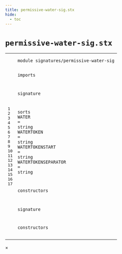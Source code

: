 ```yaml
---
title: permissive-water-sig.stx
hide:
  - toc
---
```


# `permissive-water-sig.stx`



[pdmosses/webdsl-statix/webdslstatix/src-gen/statix/signatures/permissive-water-sig.stx]: https://github.com/pdmosses/webdsl-statix/blob/master/webdslstatix/src-gen/statix/signatures/permissive-water-sig.stx "The source file on GitHub"

<div class="stx"><table class="highlighttable"><tbody><tr><td class="linenos"><div class="linenodiv"><pre><span></span>1
2
3
4
5
6
7
8
9
10
11
12
13
14
15
16
17
</pre></div></td>
<td class="code"><pre><code><span class="keyword">module</span> <span id="signatures/permissive-water-sig_1_8" title="Not referenced"><span class="token sort_Id">signatures/permissive-water-sig</span></span>

<span class="keyword">imports</span>

<span class="keyword">signature</span>

  <span class="keyword">sorts</span>
    <span class="cons_SortAlias"><span id="WATER_8_5" title="Not referenced"><span class="token sort_Id">WATER</span></span> <span class="operator">=</span> <span class="cons_StringSort">string</span></span>
    <span class="cons_SortAlias"><span id="WATERTOKEN_9_5" title="Not referenced"><span class="token sort_Id">WATERTOKEN</span></span> <span class="operator">=</span> <span class="cons_StringSort">string</span></span>
    <span class="cons_SortAlias"><span id="WATERTOKENSTART_10_5" title="Not referenced"><span class="token sort_Id">WATERTOKENSTART</span></span> <span class="operator">=</span> <span class="cons_StringSort">string</span></span>
    <span class="cons_SortAlias"><span id="WATERTOKENSEPARATOR_11_5" title="Not referenced"><span class="token sort_Id">WATERTOKENSEPARATOR</span></span> <span class="operator">=</span> <span class="cons_StringSort">string</span></span>

  <span class="keyword">constructors</span>

<span class="keyword">signature</span>

  <span class="keyword">constructors</span>
</code></pre></td></tr></tbody></table></div>

<div id="modal">
  <div id="modal-content">
    <span id="modal-close">&times;</span>
    <h2 id="modal-h2"></h2>
    <p  id="modal-p"></p>
    <ul id="modal-ul"></ul>
  </div>
</div>
